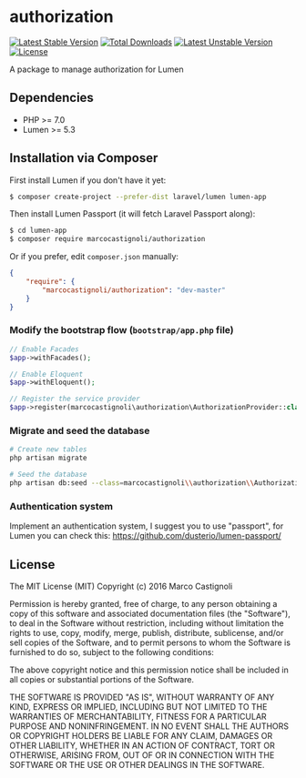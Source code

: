 # authorization
[![Latest Stable Version](https://poser.pugx.org/marcocastignoli/authorization/version)](https://packagist.org/packages/marcocastignoli/authorization)
[![Total Downloads](https://poser.pugx.org/marcocastignoli/authorization/downloads)](https://packagist.org/packages/marcocastignoli/authorization)
[![Latest Unstable Version](https://poser.pugx.org/marcocastignoli/authorization/v/unstable)](//packagist.org/packages/marcocastignoli/authorization)
[![License](https://poser.pugx.org/marcocastignoli/authorization/license)](https://packagist.org/packages/marcocastignoli/authorization)

A package to manage authorization for Lumen

## Dependencies

* PHP >= 7.0
* Lumen >= 5.3

## Installation via Composer

First install Lumen if you don't have it yet:
```bash
$ composer create-project --prefer-dist laravel/lumen lumen-app
```

Then install Lumen Passport (it will fetch Laravel Passport along):

```bash
$ cd lumen-app
$ composer require marcocastignoli/authorization
```

Or if you prefer, edit `composer.json` manually:

```json
{
    "require": {
        "marcocastignoli/authorization": "dev-master"
    }
}
```

### Modify the bootstrap flow (```bootstrap/app.php``` file)

```php
// Enable Facades
$app->withFacades();

// Enable Eloquent
$app->withEloquent();

// Register the service provider
$app->register(marcocastignoli\authorization\AuthorizationProvider::class);
```

### Migrate and seed the database

```bash
# Create new tables
php artisan migrate

# Seed the database
php artisan db:seed --class=marcocastignoli\\authorization\\AuthorizationSeeder
```

### Authentication system
Implement an authentication system, I suggest you to use "passport", for Lumen you can check this: https://github.com/dusterio/lumen-passport/


## License

The MIT License (MIT)
Copyright (c) 2016 Marco Castignoli

Permission is hereby granted, free of charge, to any person obtaining a copy of this software and associated documentation files (the "Software"), to deal in the Software without restriction, including without limitation the rights to use, copy, modify, merge, publish, distribute, sublicense, and/or sell copies of the Software, and to permit persons to whom the Software is furnished to do so, subject to the following conditions:

The above copyright notice and this permission notice shall be included in all copies or substantial portions of the Software.

THE SOFTWARE IS PROVIDED "AS IS", WITHOUT WARRANTY OF ANY KIND, EXPRESS OR IMPLIED, INCLUDING BUT NOT LIMITED TO THE WARRANTIES OF MERCHANTABILITY, FITNESS FOR A PARTICULAR PURPOSE AND NONINFRINGEMENT. IN NO EVENT SHALL THE AUTHORS OR COPYRIGHT HOLDERS BE LIABLE FOR ANY CLAIM, DAMAGES OR OTHER LIABILITY, WHETHER IN AN ACTION OF CONTRACT, TORT OR OTHERWISE, ARISING FROM, OUT OF OR IN CONNECTION WITH THE SOFTWARE OR THE USE OR OTHER DEALINGS IN THE SOFTWARE.
